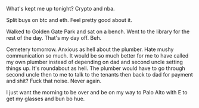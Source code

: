 What's kept me up tonight? Crypto and nba.

Split buys on btc and eth. Feel pretty good about it.

Walked to Golden Gate Park and sat on a bench. Went to the library for the rest of the day. That's my day off. Beh.

Cemetery tomorrow. Anxious as hell about the plumber. Hate mushy communication so much. It would be so much better for me to have called my own plumber instead of depending on dad and second uncle setting things up. It's roundabout as hell. The plumber would have to go through second uncle then to me to talk to the tenants then back to dad for payment and shit? Fuck that noise. Never again.

I just want the morning to be over and be on my way to Palo Alto with E to get my glasses and bun bo hue.
